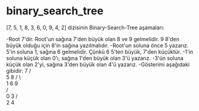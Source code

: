 # binary_search_tree
[7, 5, 1, 8, 3, 6, 0, 9, 4, 2] dizisinin Binary-Search-Tree aşamaları:

-Root 7'dir. Root'un sağına 7'den büyük olan 8 ve 9 gelmelidir.
9 8'den büyük olduğu için 8'in sağına yazılmalıdır.
-Root'un soluna önce 5 yazarız. 5'in soluna 1, sağına 6 gelmelidir. 
Çünkü 6 5'ten büyük, 7'den küçüktür.
-1'in soluna küçük olan 0'ı, sağına 1'den büyük olan 3'ü yazarız.
-3'ün soluna küçük olan 2'yi, sağına 3'den büyük olan 4'ü yazarız.
-Gösterimi aşağıdaki gibidir:
           7
         /   \
        5     8
       / \     \
      1   6     9  
     /  \
    0    3
        /  \
        2   4
